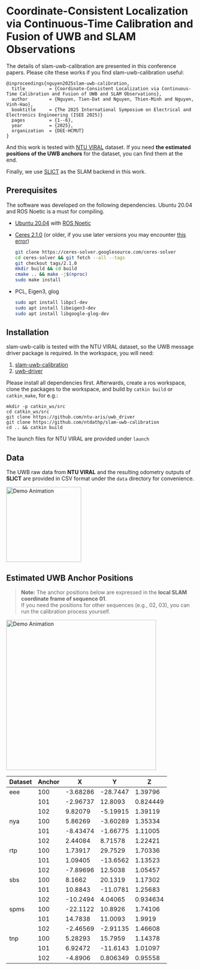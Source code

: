Coordinate-Consistent Localization via Continuous-Time Calibration and Fusion of UWB and SLAM Observations
===
The details of slam-uwb-calibration are presented in this conference papers. Please cite these works if you find slam-uwb-calibration useful:

```
@inproceedings{nguyen2025slam-uwb-calibration,
  title         = {Coordinate-Consistent Localization via Continuous-Time Calibration and Fusion of UWB and SLAM Observations},
  author        = {Nguyen, Tien-Dat and Nguyen, Thien-Minh and Nguyen, Vinh-Hao},
  booktitle     = {The 2025 International Symposium on Electrical and Electronics Engineering (ISEE 2025)}
  pages         = {1--6},
  year          = {2025},
  organization  = {DEE-HCMUT}
}
```

And this work is tested with [NTU VIRAL](https://ntu-aris.github.io/ntu_viral_dataset/) dataset. If you need **the estimated positions of the UWB anchors** for the dataset, you can find them at the end.
<!-- ```
@article{nguyen2022ntu,
  title     = {NTU VIRAL: A Visual-Inertial-Ranging-Lidar Dataset, From an Aerial Vehicle Viewpoint},
  author    = {Nguyen, Thien-Minh and Yuan, Shenghai and Cao, Muqing and Lyu, Yang and Nguyen, Thien Hoang and Xie, Lihua},
  journal   = {The International Journal of Robotics Research},
  volume    = {41},
  number    = {3},
  pages     = {270--280},
  year      = {2022},
  publisher = {SAGE Publications Sage UK: London, England}
}
``` -->

Finally, we use [SLICT](https://github.com/brytsknguyen/slict) as the SLAM backend in this work.
<!-- 
```
@article{nguyen2023slict,
  title         = {SLICT: Multi-input Multi-scale Surfel-Based Lidar-Inertial Continuous-Time Odometry and Mapping},
  author        = {Nguyen, Thien-Minh and Duberg, Daniel and Jensfelt, Patric and Yuan, Shenghai and Xie, Lihua},
  journal       = {IEEE Robotics and Automation Letters},
  volume        = {8},
  number        = {4},
  pages         = {2102--2109},
  year          = {2023},
  publisher     = {IEEE}
}
```

```
@article{nguyen2024eigen,
  title         = {Eigen Is All You Need: Efficient Lidar-Inertial Continuous-Time Odometry With Internal Association}, 
  author        = {Nguyen, Thien-Minh and Xu, Xinhang and Jin, Tongxing and Yang, Yizhuo and Li, Jianping and Yuan, Shenghai and Xie, Lihua},
  journal       = {IEEE Robotics and Automation Letters}, 
  year          = {2024},
  volume        = {9},
  number        = {6},
  pages         = {5330-5337},
  doi={10.1109/LRA.2024.3391049}
}
``` -->


## Prerequisites

The software was developed on the following dependencies. Ubuntu 20.04 and ROS Noetic is a must for compiling.

- [Ubuntu 20.04](https://releases.ubuntu.com/20.04/) with [ROS Noetic](http://wiki.ros.org/noetic/Installation)

- [Ceres 2.1.0](http://ceres-solver.org/installation.html) (or older, if you use later versions you may encounter [this error](https://github.com/brytsknguyen/slict/issues/2#issuecomment-1431686045))

    ```bash
    git clone https://ceres-solver.googlesource.com/ceres-solver
    cd ceres-solver && git fetch --all --tags
    git checkout tags/2.1.0
    mkdir build && cd build
    cmake .. && make -j$(nproc)
    sudo make install
    ```
- PCL, Eigen3, glog
    ```bash
    sudo apt install libpcl-dev
    sudo apt install libeigen3-dev
    sudo apt install libgoogle-glog-dev
    ```
## Installation

slam-uwb-calib is tested with the NTU VIRAL dataset, so the UWB message driver package is required.
In the workspace, you will need:
1. [slam-uwb-calibration](https://github.com/ntdathp/slam-uwb-calibration) 
2. [uwb-driver](https://github.com/ntu-aris/uwb_driver)


Please install all dependencies first. Afterwards, create a ros workspace, clone the packages to the workspace, and build by `catkin build` or `catkin_make`, for e.g.:

```
mkdir -p catkin_ws/src
cd catkin_ws/src
git clone https://github.com/ntu-aris/uwb_driver
git clone https://github.com/ntdathp/slam-uwb-calibration
cd .. && catkin build
```
The launch files for NTU VIRAL are provided under `launch`

## Data
The UWB raw data from **NTU VIRAL** and the resulting odometry outputs of **SLICT** are provided in CSV format under the `data` directory for convenience.

<p align="left">
  <img src="media/dancing.gif" alt="Demo Animation" width="200"/>
</p>

## Estimated UWB Anchor Positions

> **Note:** The anchor positions below are expressed in the **local SLAM coordinate frame of sequence 01**.  
> If you need the positions for other sequences (e.g., 02, 03), you can run the calibration process yourself.



<p align="left">
  <img src="media/hmm.gif" alt="Demo Animation" width="400"/>
</p>

| Dataset | Anchor | X        | Y        | Z        |
|---------|--------|----------|----------|----------|
| eee     | 100    | -3.68286 | -28.7447 | 1.39796  |
|         | 101    | -2.96737 | 12.8093  | 0.824449 |
|         | 102    | 9.82079  | -5.19915 | 1.39119  |
| nya     | 100    | 5.86269  | -3.60289 | 1.35334  |
|         | 101    | -8.43474 | -1.66775 | 1.11005  |
|         | 102    | 2.44084  | 8.71578  | 1.22421  |
| rtp     | 100    | 1.73917  | 29.7529  | 1.70336  |
|         | 101    | 1.09405  | -13.6562 | 1.13523  |
|         | 102    | -7.89696 | 12.5038  | 1.05457  |
| sbs     | 100    | 8.1662   | 20.1319  | 1.17302  |
|         | 101    | 10.8843  | -11.0781 | 1.25683  |
|         | 102    | -10.2494 | 4.04065  | 0.934634 |
| spms    | 100    | -22.1122 | 10.8926  | 1.74106  |
|         | 101    | 14.7838  | 11.0093  | 1.9919   |
|         | 102    | -2.46569 | -2.91135 | 1.46608  |
| tnp     | 100    | 5.28293  | 15.7959  | 1.14378  |
|         | 101    | 6.92472  | -11.6143 | 1.01097  |
|         | 102    | -4.8906  | 0.806349 | 0.95558  |

